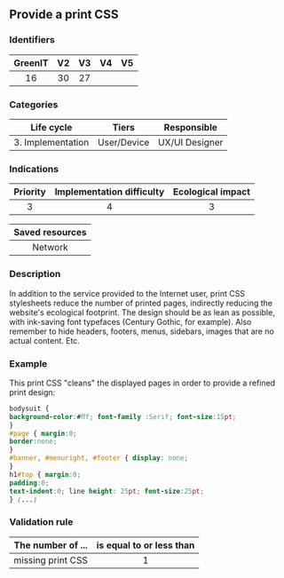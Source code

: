 ## Provide a print CSS

### Identifiers

| GreenIT | V2  | V3  | V4  | V5  |
| :-----: | :-: | :-: | :-: | :-: |
|   16    | 30  | 27  |     |     |

### Categories

|    Life cycle     |    Tiers    |  Responsible   |
| :---------------: | :---------: | :------------: |
| 3. Implementation | User/Device | UX/UI Designer |

### Indications

| Priority | Implementation difficulty | Ecological impact |
| :------: | :-----------------------: | :---------------: |
|    3     |             4             |         3         |

| Saved resources |
| :-------------: |
|     Network     |

### Description

In addition to the service provided to the Internet user, print CSS stylesheets reduce the number of printed pages, indirectly reducing the website's ecological footprint. The design should be as lean as possible, with ink-saving font typefaces (Century Gothic, for example). Also remember to hide headers, footers, menus, sidebars, images that are no actual content. Etc.

### Example

This print CSS "cleans" the displayed pages in order to provide a refined print design:

```css
bodysuit {
background-color:#ﬀf; font-family :Serif; font-size:15pt;
}
#page { margin:0;
border:none;
}
#banner, #menuright, #footer { display: none;
}
h1#top { margin:0;
padding:0;
text-indent:0; line height: 25pt; font-size:25pt;
} (...)
```

### Validation rule

| The number of ... | is equal to or less than |
| ----------------- | :----------------------: |
| missing print CSS |            1             |
